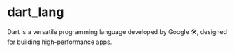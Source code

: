# dart_lang
Dart is a versatile programming language developed by Google 🛠️, designed for building high-performance apps.
